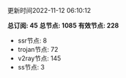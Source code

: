 更新时间2022-11-12 06:10:12

**总订阅: 45**
**总节点: 1085**
**有效节点: 228**
- ssr节点: 8
- trojan节点: 72
- v2ray节点: 145
- ss节点: 3
